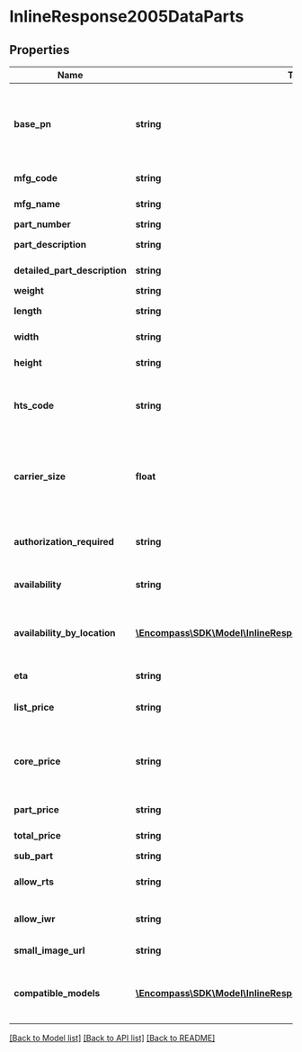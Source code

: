 # InlineResponse2005DataParts

## Properties
Name | Type | Description | Notes
------------ | ------------- | ------------- | -------------
**base_pn** | **string** | internal Encompass part id#.  If this is blank, the part cannot be ordered | [optional] 
**mfg_code** | **string** | manufacturer code | [optional] 
**mfg_name** | **string** | manufacturer name | [optional] 
**part_number** | **string** | part number | [optional] 
**part_description** | **string** | part description | [optional] 
**detailed_part_description** | **string** | detailed part description | [optional] 
**weight** | **string** | weight in lbs. | [optional] 
**length** | **string** | length in inches | [optional] 
**width** | **string** | width in inches | [optional] 
**height** | **string** | height in inches | [optional] 
**hts_code** | **string** | Harmonized Tariff Schedule code used for export | [optional] 
**carrier_size** | **float** | items with a value greater than zero might incur additional freight charges |Value|Description| |-------|--------| |0|normal| |3|Dim| |1|oversized| |2|truck| | [optional] 
**authorization_required** | **string** | requires manufacturer authorization # (Y/N) | [optional] 
**availability** | **string** | quantity available to ship | [optional] 
**availability_by_location** | [**\Encompass\SDK\Model\InlineResponse2005DataAvailabilityByLocation[]**](InlineResponse2005DataAvailabilityByLocation.md) | array of part availability by warehouse location | [optional] 
**eta** | **string** | estimated ship date | [optional] 
**list_price** | **string** | list / retail price for the part | [optional] 
**core_price** | **string** | price of core (core part must be returned to receive credit) | [optional] 
**part_price** | **string** | your price for the part | [optional] 
**total_price** | **string** | part price + core price | [optional] 
**sub_part** | **string** |  | [optional] 
**allow_rts** | **string** | allow good/unused return(Y/N) | [optional] 
**allow_iwr** | **string** | allow in waranty return(Y/N) | [optional] 
**small_image_url** | **string** | URL for image | [optional] 
**compatible_models** | [**\Encompass\SDK\Model\InlineResponse2005DataCompatibleModels[]**](InlineResponse2005DataCompatibleModels.md) | models that the part is used in for parts verification | [optional] 

[[Back to Model list]](../../README.md#documentation-for-models) [[Back to API list]](../../README.md#documentation-for-api-endpoints) [[Back to README]](../../README.md)

